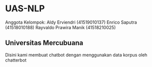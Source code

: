 # UAS-NLP
Anggota Kelompok:
Aldy Erviendri (41519010137)
Enrico Saputra (41518010188)
Rayvaldo Prawira Manik (41518210025)

Universitas Mercubuana
------------------------------
Disini kami membuat chatbot dengan menggunakan data korpus oleh chatterbot
